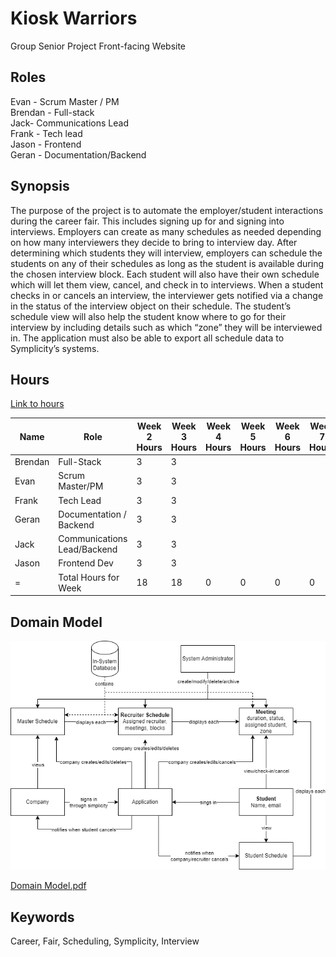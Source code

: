 # Kiosk Warriors
Group Senior Project Front-facing Website


## Roles
Evan - Scrum Master / PM<br>
Brendan - Full-stack<br>
Jack- Communications Lead<br>
Frank - Tech lead<br>
Jason - Frontend<br>
Geran - Documentation/Backend<br>

## Synopsis
The purpose of the project is to automate the employer/student interactions during the career fair. This includes signing up for and signing into interviews. Employers can create as many schedules as needed depending on how many interviewers they decide to bring to interview day.  After determining which students they will interview, employers can schedule the students on any of their schedules as long as the student is available during the chosen interview block. Each student will also have their own schedule which will let them view, cancel, and check in to interviews. When a student checks in or cancels an interview, the interviewer gets notified via a change in the status of the interview object on their schedule. The student’s schedule view will also help the student know where to go for their interview by including details such as which “zone” they will be interviewed in. The application must also be able to export all schedule data to Symplicity’s systems. 

## Hours
[Link to hours](https://docs.google.com/spreadsheets/d/1xAHLvo-fBwB6ZvhZdQ5gmMZXveX7XbWQiBJ8mm3cors/edit?usp=sharing)

| Name                 | Role                        | Week 2 Hours | Week 3 Hours | Week 4 Hours | Week 5 Hours | Week 6 Hours | Week 7 Hours | Week 8 Hours | Week 9 Hours | Week 10 Hours | Week 11 Hours | Week 12 Hours | Week 13 Hours | Week 14 Hours | Week 15 Hours |
| -------------------- | --------------------------- | ------------ | ------------ | ------------ | ------------ | ------------ | ------------ | ------------ | ------------ | ------------- | ------------- | ------------- | ------------- | ------------- | ------------- |
| Brendan              | Full-Stack                  | 3            | 3            |              |              |              |              |              |              |               |               |               |               |               |               |
| Evan                 | Scrum Master/PM             | 3            | 3            |              |              |              |              |              |              |               |               |               |               |               |               |
| Frank                | Tech Lead                   | 3            | 3            |              |              |              |              |              |              |               |               |               |               |               |               |
| Geran                | Documentation / Backend     | 3            | 3            |              |              |              |              |              |              |               |               |               |               |               |               |
| Jack                 | Communications Lead/Backend | 3            | 3            |              |              |              |              |              |              |               |               |               |               |               |               |
| Jason                | Frontend Dev                | 3            | 3            |              |              |              |              |              |              |               |               |               |               |               |               |
| =                    | Total Hours for Week        | 18           | 18           | 0            | 0            | 0            | 0            | 0            | 0            | 0             | 0             | 0             | 0             | 0             | 0             |

## Domain Model
![Domain Model](domain_model.png)

[Domain Model.pdf](https://github.com/BrendanMYoung/KioskWarriorsWebsite/files/12694047/Domain.Model.pdf)

## Keywords
Career, Fair, Scheduling, Symplicity, Interview
